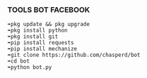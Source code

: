 ### TOOLS BOT FACEBOOK

```
➠pkg update && pkg upgrade 
➠pkg install python 
➠pkg install git 
➠pip install requests 
➠pip install mechanize
➠git clone https://github.com/chasperd/bot
➠cd bot
➠python bot.py
```
